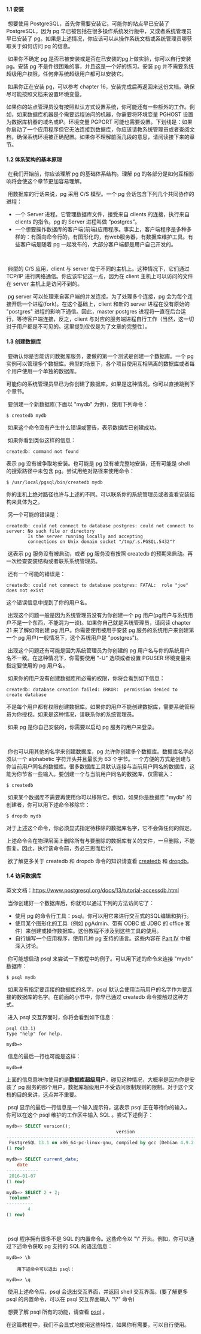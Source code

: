 #### 1.1 安装

​		想要使用 PostgreSQL，首先你需要安装它。可能你的站点早已安装了 PostgreSQL，因为 pg 早已被包括在很多操作系统发行版中，又或者系统管理员早已安装了 pg。如果是上述情况，你应该可以从操作系统文档或系统管理员哪获取关于如何访问 pg 的信息。	

​		如果你不确定 pg 是否已被安装或是否在已安装的pg上做实验，你可以自行安装 pg。安装 pg 不是件很困难的事，并且这是一个好的练习。安装 pg 并不需要系统超级用户权限，任何非系统超级用户都可以安装它。

​		如果你正在安装 pg，可以参考 chapter 16，安装完成后再返回来这份文档。确保尽可能按照文档来设置环境变量。

​		如果你的站点管理员没有按照默认方式设置系统，你可能还有一些额外的工作。例如，如果数据库机器是个需要远程访问的机器，你需要将环境变量 PGHOST 设置为数据库机器的域名或IP。环境变量 PGPORT 可能也需要设置。下划线是：如果你启动了一个应用程序但它无法连接到数据库，你应该请教系统管理员或者查阅文档，确保系统环境被正确配置。如果你不理解前面几段的意思，请阅读接下来的章节。



#### 1.2 体系架构的基本原理

​		在我们开始前，你应该理解 pg 的基础体系结构。理解 pg 的各部分是如何互相影响将会使这个章节更加容易理解。

​		用数据库的行话来说，pg 采用 C/S 模型。一个 pg 会话包含下列几个共同协作的进程：

* 一个 Server 进程。它管理数据库文件，接受来自 clients 的连接，执行来自 clients 的指令。pg 的 Server 进程叫做 “postgres”。
* 一个想要操作数据库的客户端(前端)应用程序。事实上，客户端程序是多种多样的：有面向命令行的，有图形化的，有web服务器，有数据库维护工具。有些客户端是随着 pg 一起发布的，大部分客户端都是用户自己开发的。

​		

​		典型的 C/S 应用，client 与 server 位于不同的主机上。这种情况下，它们通过 TCP/IP 进行网络通信。你应该牢记这一点，因为在 client 主机上可以访问的文件在 server 主机上是访问不到的。

​		pg server 可以处理来自客户端的并发连接。为了处理多个连接，pg 会为每个连接开启一个进程(fork)。在这个基础上，client 和新的 server 进程在没有原始的 "postgres" 进程的影响下通信。因此，master postgres 进程将一直在后台运行，等待客户端连接，反之，client 与对应的服务端进程自行工作（当然，这一切对于用户都是不可见的。这里提到仅仅是为了文章的完整性）。



#### 1.3 创建数据库

​		要确认你是否能访问数据库服务，要做的第一个测试是创建一个数据库。一个 pg 实例可以管理多个数据库。典型的场景下，各个项目使用互相隔离的数据库或者每个用户使用一个单独的数据库。

​		可能你的系统管理员早已为你创建了数据库。如果是这种情况，你可以直接跳到下个章节。

​		要创建一个新数据库(下面以 "mydb" 为例)，使用下列命令：

```shell
$ createdb mydb
```



​		如果这个命令没有产生什么错误或警告，表示数据库已创建成功。

​		如果你看到类似这样的信息：

```shell
createdb: command not found
```

表示 pg 没有被争取地安装。也可能是 pg 没有被完整地安装，还有可能是 shell 的搜索路径中未包含 pg。尝试用绝对路径来使用命令：

```shell
$ /usr/local/pgsql/bin/createdb mydb
```

​		你的主机上绝对路径也许与上述的不同。可以联系你的系统管理员或者查看安装结构来具体为之。

​		另一个可能的错误是：

```shell
createdb: could not connect to database postgres: could not connect to server: No such file or directory
        Is the server running locally and accepting
        connections on Unix domain socket "/tmp/.s.PGSQL.5432"?
```

​		这表示 pg 服务没有被启动，或者 pg 服务没有按照 createdb 的预期来启动。再一次检查安装结构或者联系系统管理员。

​		还有一个可能的错误是：

```shell
createdb: could not connect to database postgres: FATAL:  role "joe" does not exist
```

这个错误信息中提到了你的用户名。

​		出现这个问题一般是因为系统管理员没有为你创建一个 pg 用户(pg用户与系统用户不是一个东西，不能混为一谈)。如果你自己就是系统管理员，请阅读 chapter 21 来了解如何创建 pg 用户。你需要使用被用于安装 pg 服务的系统用户来创建第一个 pg 用户(一般情况下，这个系统用户是 "postgres")。

​		出现这个问题还有可能是因为系统管理员为你创建的 pg 用户名与你的系统用户名不一致。在这种情况下，你需要使用 "-U" 选项或者设置 PGUSER 环境变量来指定要使用的 pg 用户名。



​		如果你的用户没有创建数据库所必需的权限，你将会看到如下信息：

```shell
createdb: database creation failed: ERROR:  permission denied to create database
```

​		不是每个用户都有权限创建数据库。如果你的用户不能创建数据库，需要系统管理员为你授权。如果是这种情况，请联系你的系统管理员。

​		如果 pg 是你自己安装的，你需要以启动 pg 服务的用户来登录。

​		

​		你也可以用其他的名字来创建数据库，pg 允许你创建多个数据库。数据库名字必须以一个 alphabetic 字符开头并且最长为 63 个字节。一个方便的方式是创建与你当前用户同名的数据库。很多数据库工具默认连接与当前用户同名的数据库，这能为你节省一些输入。要创建一个与当前用户同名的数据库，仅需输入：

```shell
$ createdb
```

​		如果某个数据库不需要再使用你可以移除它。例如，如果你是数据库 "mydb" 的创建者，你可以用下述命令移除它：

```shell
$ dropdb mydb
```

​		对于上述这个命令，你必须显式指定待移除的数据库名字，它不会做任何的假定。

​		上述命令会在物理层面上删除所有与要删除的数据库有关的文件，一旦删除，不能恢复。因此，执行该命令前，务必三思而后行。

​		欲了解更多关于 createdb 和 dropdb 命令的知识请查看  [createdb](https://www.postgresql.org/docs/13/app-createdb.html) 和 [dropdb](https://www.postgresql.org/docs/13/app-dropdb.html)。



#### 1.4 访问数据库

英文文档：https://www.postgresql.org/docs/13/tutorial-accessdb.html



​		当你创建好一个数据库后，你就可以通过下列的方法访问它了：

* 使用 pg 的命令行工具：psql。你可以用它来进行交互式的SQL编辑和执行。
* 使用某个图形化的工具（例如 pgAdmin、带有 ODBC 或 JDBC 的 office 套件）来创建或操作数据库。这份教程不涉及到这些工具的使用。
* 自行编写一个应用程序，使用几种 pg 支持的语言。这些内容在 [Part IV](https://www.postgresql.org/docs/13/client-interfaces.html) 中被深入讨论。



​		你可能想启动 psql 来尝试一下教程中的例子。可以用下述的命令来连接 "mydb" 数据库：

```shell
$ psql mydb
```

​		如果没有指定要连接的数据库的名字，psql 默认会使用当前用户的名字作为要连接的数据库的名字。在前面的小节中，你早已通过 createdb 命令接触过这种方式。

​		进入 psql 交互界面时，你将会看到如下信息：

```shell
psql (13.1)
Type "help" for help.

mydb=>
```

​		信息的最后一行也可能是这样：

```shell
mydb=#
```

​		上面的信息意味你使用的是**数据库超级用户**，碰见这种情况，大概率是因为你是安装了 pg 服务的那个用户。数据库超级用户不受访问限制规则的限制。对于这个文档的目的来讲，这点并不重要。

​		psql 显示的最后一行信息是一个输入提示符，这表示 psql 正在等待你的输入，你可以在这个 psql 维护的工作区中输入 SQL 。尝试下述例子：

```sql
mydb=> SELECT version();
                                         version
-------------------------------------------------------------------​-----------------------
 PostgreSQL 13.1 on x86_64-pc-linux-gnu, compiled by gcc (Debian 4.9.2-10) 4.9.2, 64-bit
(1 row)

mydb=> SELECT current_date;
    date
------------
 2016-01-07
(1 row)

mydb=> SELECT 2 + 2;
 ?column?
----------
        4
(1 row)
```

​		

​		psql 程序拥有很多不是 SQL 的内置命令。这些命令以 "\\" 开头。例如，你可以通过下述命令获取 pg 支持的 SQL 的语法信息：

```
mydb=> \h
```

 		用下述命令可以退出 psql：

```
mydb=> \q
```

​		使用上述命令后，psql 会退出交互界面，并返回 shell 交互界面。(要了解更多 psql 的内置命令，可以在 psql 交互界面输入 "\\?" 命令)

​		想要了解 psql 所有的功能，请查看 [psql](https://www.postgresql.org/docs/13/app-psql.html) 。

​		在这篇教程中，我们不会显式地使用这些特性，如果你有需要，可以自行使用。